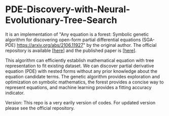 # PDE-Discovery-with-Neural-Evolutionary-Tree-Search
It is an implementation of "Any equation is a forest: Symbolic genetic algorithm for discovering open-form partial differential equations (SGA-PDE) https://arxiv.org/abs/2106.11927" by the original author. The official repository is available [[here](https://github.com/YuntianChen/SGA-PDE)] and the published paper is [[here](https://journals.aps.org/prresearch/pdf/10.1103/PhysRevResearch.4.023174)].

This algorithm can efficiently establish mathematical equation with tree representation to fit existing dataset. We can discover partial derivative equation (PDE) with nested forms without any prior knowledge about the equation candidate terms. The genetic algorithm provides exploration and optimization on symbolic mathematics, the forest provides a concise way to represent equations, and machine learning provides a fitting accuracy indicator.

Version: This repo is a very earily version of codes. For updated version please see the official repository.
